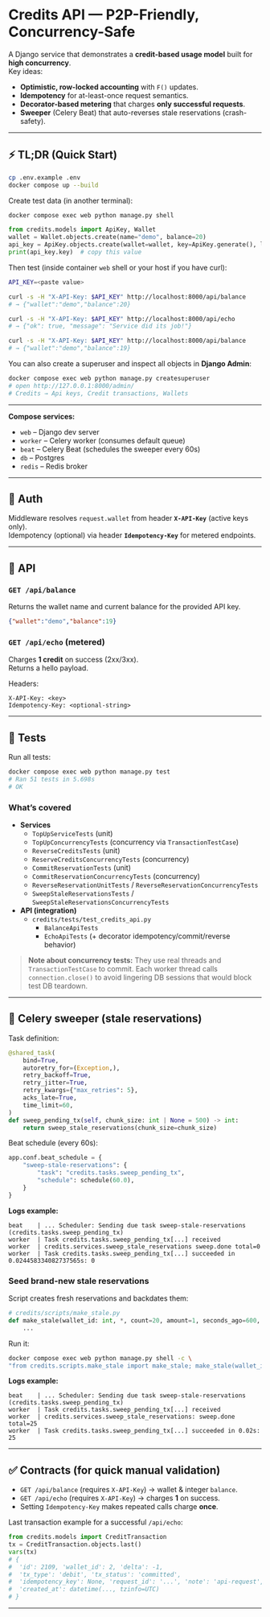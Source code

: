 # Credits API — P2P-Friendly, Concurrency-Safe

A Django service that demonstrates a **credit-based usage model** built for **high concurrency**.  
Key ideas:
- **Optimistic, row-locked accounting** with `F()` updates.
- **Idempotency** for at-least-once request semantics.
- **Decorator-based metering** that charges **only successful requests**.
- **Sweeper** (Celery Beat) that auto-reverses stale reservations (crash-safety).

---

## ⚡ TL;DR (Quick Start)

```bash
cp .env.example .env
docker compose up --build
```

Create test data (in another terminal):
```bash
docker compose exec web python manage.py shell
```

```py
from credits.models import ApiKey, Wallet
wallet = Wallet.objects.create(name="demo", balance=20)
api_key = ApiKey.objects.create(wallet=wallet, key=ApiKey.generate(), label="dev")
print(api_key.key)  # copy this value
```

Then test (inside container `web` shell or your host if you have curl):
```bash
API_KEY=<paste value>

curl -s -H "X-API-Key: $API_KEY" http://localhost:8000/api/balance
# → {"wallet":"demo","balance":20}

curl -s -H "X-API-Key: $API_KEY" http://localhost:8000/api/echo
# → {"ok": true, "message": "Service did its job!"}

curl -s -H "X-API-Key: $API_KEY" http://localhost:8000/api/balance
# → {"wallet":"demo","balance":19}
```

You can also create a superuser and inspect all objects in **Django Admin**:
```bash
docker compose exec web python manage.py createsuperuser
# open http://127.0.0.1:8000/admin/
# Credits → Api keys, Credit transactions, Wallets
```

---

**Compose services:**
- `web` – Django dev server
- `worker` – Celery worker (consumes default queue)
- `beat` – Celery Beat (schedules the sweeper every 60s)
- `db` – Postgres
- `redis` – Redis broker

---

## 🔐 Auth

Middleware resolves `request.wallet` from header **`X-API-Key`** (active keys only).  
Idempotency (optional) via header **`Idempotency-Key`** for metered endpoints.

---

## 📡 API

### `GET /api/balance`
Returns the wallet name and current balance for the provided API key.
```json
{"wallet":"demo","balance":19}
```

### `GET /api/echo`  (metered)
Charges **1 credit** on success (2xx/3xx).  
Returns a hello payload.

Headers:
```
X-API-Key: <key>
Idempotency-Key: <optional-string>
```

---

## 🧪 Tests

Run all tests:
```bash
docker compose exec web python manage.py test
# Ran 51 tests in 5.698s
# OK
```

### What’s covered

- **Services**
  - `TopUpServiceTests` (unit)
  - `TopUpConcurrencyTests` (concurrency via `TransactionTestCase`)
  - `ReverseCreditsTests` (unit)
  - `ReserveCreditsConcurrencyTests` (concurrency)
  - `CommitReservationTests` (unit)
  - `CommitReservationConcurrencyTests` (concurrency)
  - `ReverseReservationUnitTests` / `ReverseReservationConcurrencyTests`
  - `SweepStaleReservationsTests` / `SweepStaleReservationsConcurrencyTests`
- **API (integration)**
  - `credits/tests/test_credits_api.py`
    - `BalanceApiTests`
    - `EchoApiTests` (+ decorator idempotency/commit/reverse behavior)

> **Note about concurrency tests:** They use real threads and `TransactionTestCase` to commit. Each worker thread calls `connection.close()` to avoid lingering DB sessions that would block test DB teardown.

---

## 🧹 Celery sweeper (stale reservations)

Task definition:
```py
@shared_task(
    bind=True,
    autoretry_for=(Exception,),
    retry_backoff=True,
    retry_jitter=True,
    retry_kwargs={"max_retries": 5},
    acks_late=True,
    time_limit=60,
)
def sweep_pending_tx(self, chunk_size: int | None = 500) -> int:
    return sweep_stale_reservations(chunk_size=chunk_size)
```

Beat schedule (every 60s):
```py
app.conf.beat_schedule = {
    "sweep-stale-reservations": {
        "task": "credits.tasks.sweep_pending_tx",
        "schedule": schedule(60.0),
    }
}
```

**Logs example:**
```
beat    | ... Scheduler: Sending due task sweep-stale-reservations (credits.tasks.sweep_pending_tx)
worker  | Task credits.tasks.sweep_pending_tx[...] received
worker  | credits.services.sweep_stale_reservations sweep.done total=0
worker  | Task credits.tasks.sweep_pending_tx[...] succeeded in 0.024458334082737565s: 0
```


### Seed **brand-new** stale reservations

Script creates fresh reservations and backdates them:

```py
# credits/scripts/make_stale.py
def make_stale(wallet_id: int, *, count=20, amount=1, seconds_ago=600, ensure_funds=True, tag="make_stale"):
    ...
```

Run it:
```bash
docker compose exec web python manage.py shell -c \
"from credits.scripts.make_stale import make_stale; make_stale(wallet_id=1, count=25, seconds_ago=900)"
```

**Logs example:**
```
beat    | ... Scheduler: Sending due task sweep-stale-reservations (credits.tasks.sweep_pending_tx)
worker  | Task credits.tasks.sweep_pending_tx[...] received
worker  | credits.services.sweep_stale_reservations: sweep.done total=25
worker  | Task credits.tasks.sweep_pending_tx[...] succeeded in 0.02s: 25
```

---

## ✅ Contracts (for quick manual validation)

- `GET /api/balance` (requires `X-API-Key`) → wallet & integer `balance`.
- `GET /api/echo` (requires `X-API-Key`) → charges **1** on success.
- Setting `Idempotency-Key` makes repeated calls charge **once**.

Last transaction example for a successful `/api/echo`:
```py
from credits.models import CreditTransaction
tx = CreditTransaction.objects.last()
vars(tx)
# {
#  'id': 2109, 'wallet_id': 2, 'delta': -1,
#  'tx_type': 'debit', 'tx_status': 'committed',
#  'idempotency_key': None, 'request_id': '...', 'note': 'api-request',
#  'created_at': datetime(..., tzinfo=UTC)
# }
```

---
